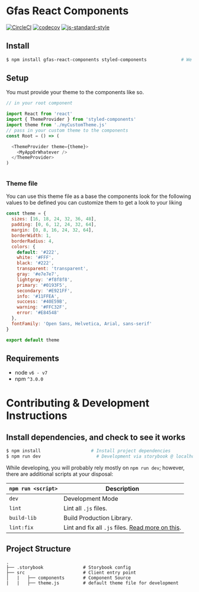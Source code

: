 # Gfas React Components

[![CircleCI](https://circleci.com/gh/jjordy/gfas-react-components.svg?style=svg)](https://circleci.com/gh/jjordy/gfas-react-components)
[![codecov](https://codecov.io/gh/jjordy/gfas-react-components/branch/master/graph/badge.svg)](https://codecov.io/gh/jjordy/gfas-react-components)
[![js-standard-style](https://img.shields.io/badge/code%20style-standard-brightgreen.svg)](http://standardjs.com/)

## Install

```bash
$ npm install gfas-react-components styled-components             # We love styled components
```

## Setup

You must provide your theme to the components like so.

```javascript
// in your root component

import React from 'react'
import { ThemeProvider } from 'styled-components'
import theme from './myCustomTheme.js'
// pass in your custom theme to the components
const Root = () => (

  <ThemeProvider theme={theme}>
    <MyAppOrWhatever />
  </ThemeProvider>
)



```

### Theme file

You can use this theme file as a base 
the components look for the following values to be defined
you can customize them to get a look to your liking
```javascript
const theme = {
  sizes: [16, 18, 24, 32, 36, 48],
  padding: [0, 6, 12, 24, 32, 64],
  margin: [0, 8, 16, 24, 32, 64],
  borderWidth: 1,
  borderRadius: 4,
  colors: {
    default: '#222',
    white: '#FFF',
    black: '#222',
    transparent: 'transparent',
    gray: '#e7e7e7',
    lightgray: '#f8f8f8',
    primary: '#0193F5',
    secondary: '#E921FF',
    info: '#11FFEA',
    success: '#40E59B',
    warning: '#FFC32F',
    error: '#E84548'
  },
  fontFamily: 'Open Sans, Helvetica, Arial, sans-serif'
}

export default theme

```


## Requirements
* node `v6 - v7`
* npm `^3.0.0`

# Contributing & Development Instructions

## Install dependencies, and check to see it works

```bash
$ npm install                   # Install project dependencies
$ npm run dev                     # Development via storybook @ localhost:9001
```
While developing, you will probably rely mostly on `npm run dev`; however, there are additional scripts at your disposal:

|`npm run <script>`|Description|
|------------------|-----------|
|`dev`| Development Mode |
|`lint`|Lint all `.js` files.|
|`build-lib`| Build Production Library.|
|`lint:fix`|Lint and fix all `.js` files. [Read more on this](http://eslint.org/docs/user-guide/command-line-interface.html#fix).|

## Project Structure
```
.
├── .storybook               # Storybook config
├── src                      # Client entry point
│   |   ├── components       # Component Source
|   |   ├── theme.js         # default theme file for development
```